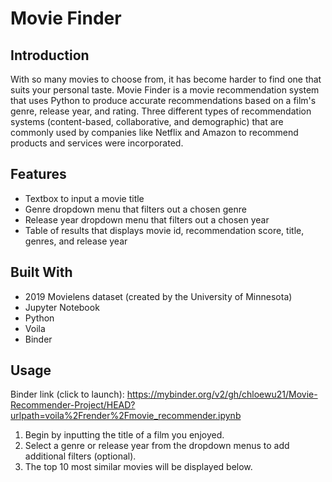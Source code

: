 # Movie Finder
## Introduction
With so many movies to choose from, it has become harder to find one that suits your personal taste. Movie Finder is a movie recommendation system that uses Python to produce accurate recommendations based on a film's genre, release year, and rating. Three different types of recommendation systems (content-based, collaborative, and demographic) that are commonly used by companies like Netflix and Amazon to recommend products and services were incorporated.

## Features
* Textbox to input a movie title
* Genre dropdown menu that filters out a chosen genre
* Release year dropdown menu that filters out a chosen year
* Table of results that displays movie id, recommendation score, title, genres, and release year

## Built With
* 2019 Movielens dataset (created by the University of Minnesota)
* Jupyter Notebook
* Python
* Voila
* Binder

## Usage
Binder link (click to launch): https://mybinder.org/v2/gh/chloewu21/Movie-Recommender-Project/HEAD?urlpath=voila%2Frender%2Fmovie_recommender.ipynb
1. Begin by inputting the title of a film you enjoyed.
2. Select a genre or release year from the dropdown menus to add additional filters (optional).
3. The top 10 most similar movies will be displayed below.